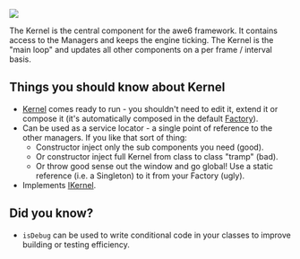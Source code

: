 [![](https://awe6.googlecode.com/svn/trunk/docs/images/icons/kernel.png)](https://awe6.googlecode.com/svn/tags/api/types/awe6/interfaces/IKernel.html)

The Kernel is the central component for the awe6 framework.  It contains access to the Managers and keeps the engine ticking.  The Kernel is the "main loop" and updates all other components on a per frame / interval basis.

## Things you should know about Kernel ##

  * [Kernel](https://code.google.com/p/awe6/source/browse/trunk/app/src/awe6/core/Kernel.hx) comes ready to run - you shouldn't need to edit it, extend it or compose it (it's automatically composed in the default [Factory](ComponentFactory.md)).
  * Can be used as a service locator - a single point of reference to the other managers.  If you like that sort of thing:
    * Constructor inject only the sub components you need (good).
    * Or constructor inject full Kernel from class to class "tramp" (bad).
    * Or throw good sense out the window and go global! Use a static reference (i.e. a Singleton) to it from your Factory (ugly).
  * Implements [IKernel](https://awe6.googlecode.com/svn/tags/api/types/awe6/interfaces/IKernel.html).

## Did you know? ##

  * `isDebug` can be used to write conditional code in your classes to improve building or testing efficiency.